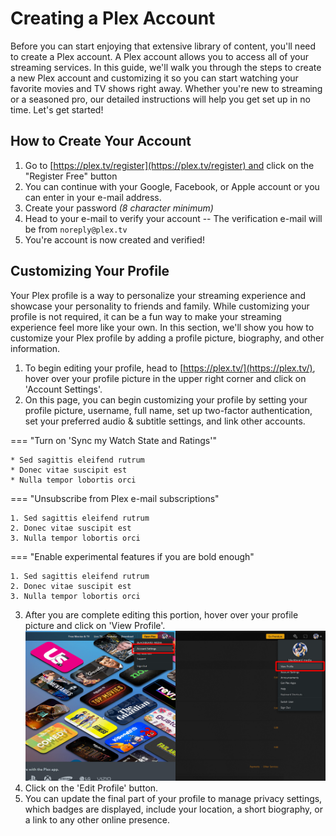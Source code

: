 # Creating a Plex Account

Before you can start enjoying that extensive library of content, you'll need to create a Plex account. A Plex account allows you to access all of your streaming services. In this guide, we'll walk you through the steps to create a new Plex account and customizing it so you can start watching your favorite movies and TV shows right away. Whether you're new to streaming or a seasoned pro, our detailed instructions will help you get set up in no time. Let's get started!

## How to Create Your Account

1. Go to [https://plex.tv/register](https://plex.tv/register) and click on the "Register Free" button
2. You can continue with your Google, Facebook, or Apple account or you can enter in your e-mail address.
3. Create your password *(8 character minimum)*
4. Head to your e-mail to verify your account -- The verification e-mail will be from `noreply@plex.tv`
5. You're account is now created and verified!

## Customizing Your Profile

Your Plex profile is a way to personalize your streaming experience and showcase your personality to friends and family. While customizing your profile is not required, it can be a fun way to make your streaming experience feel more like your own. In this section, we'll show you how to customize your Plex profile by adding a profile picture, biography, and other information.

1. To begin editing your profile, head to [https://plex.tv/](https://plex.tv/), hover over your profile picture in the upper right corner and click on 'Account Settings'.
2. On this page, you can begin customizing your profile by setting your profile picture, username, full name, set up two-factor authentication, set your preferred audio & subtitle settings, and link other accounts.

=== "Turn on 'Sync my Watch State and Ratings'"

    * Sed sagittis eleifend rutrum
    * Donec vitae suscipit est
    * Nulla tempor lobortis orci

=== "Unsubscribe from Plex e-mail subscriptions"

    1. Sed sagittis eleifend rutrum
    2. Donec vitae suscipit est
    3. Nulla tempor lobortis orci
    
=== "Enable experimental features if you are bold enough"

    1. Sed sagittis eleifend rutrum
    2. Donec vitae suscipit est
    3. Nulla tempor lobortis orci

3. After you are complete editing this portion, hover over your profile picture and click on 'View Profile'.
[![Step 2. Account Settings > Step 3. View Profile](../media/settings-profile.png "Step 2. Account Settings > Step 3. View Profile")](https://docs.blackbeard.media/media/settings-profile.png)
4. Click on the 'Edit Profile' button.
5. You can update the final part of your profile to manage privacy settings, which badges are displayed, include your location, a short biography, or a link to any other online presence.
